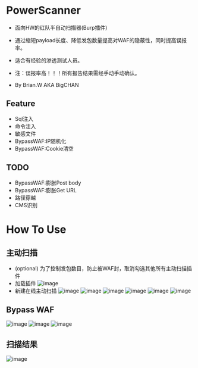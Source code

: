 # PowerScanner
* 面向HW的红队半自动扫描器(Burp插件)
* 通过缩短payload长度、降低发包数量提高对WAF的隐蔽性，同时提高误报率。
* 适合有经验的渗透测试人员。

* 注：误报率高！！！所有报告结果需经手动手动确认。
* By Brian.W AKA BigCHAN

## Feature
* Sql注入
* 命令注入
* 敏感文件
* BypassWAF:IP随机化
* BypassWAF:Cookie清空

## TODO
* BypassWAF:膨胀Post body
* BypassWAF:膨胀Get URL
* 路径穿越
* CMS识别

# How To Use
## 主动扫描
* (optional) 为了控制发包数目，防止被WAF封，取消勾选其他所有主动扫描插件
* 加载插件
![image](https://raw.githubusercontent.com/usualwyy/PowerScanner/master/images/loadext.png)
* 新建在线主动扫描
![image](https://raw.githubusercontent.com/usualwyy/PowerScanner/master/images/livescan1.jpg)
![image](https://raw.githubusercontent.com/usualwyy/PowerScanner/master/images/livescan2.png)
![image](https://raw.githubusercontent.com/usualwyy/PowerScanner/master/images/livescan3.png)
![image](https://raw.githubusercontent.com/usualwyy/PowerScanner/master/images/livescan4.png)
![image](https://raw.githubusercontent.com/usualwyy/PowerScanner/master/images/livescan5.png)
![image](https://raw.githubusercontent.com/usualwyy/PowerScanner/master/images/livescan6.png)

## Bypass WAF
![image](https://raw.githubusercontent.com/usualwyy/PowerScanner/master/images/BypassWAF1.png)
![image](https://raw.githubusercontent.com/usualwyy/PowerScanner/master/images/BypassWAF2.png)
![image](https://raw.githubusercontent.com/usualwyy/PowerScanner/master/images/BypassWAF3.png)

## 扫描结果
![image](https://raw.githubusercontent.com/usualwyy/PowerScanner/master/images/report1.png)
